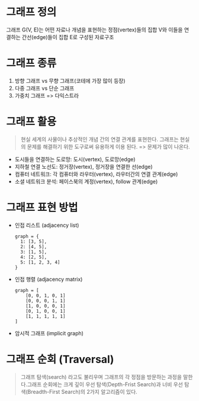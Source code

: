 # 그래프 정의

그래프 G(V, E)는 어떤 자료나 개념을 표현하는 정점(vertex)들의 집합 V와 이들을 연결하는 간선(edge)들이 집합 E로 구성된 자료구조

# 그래프 종류

1. 방향 그래프 vs 무향 그래프(코테에 가장 많이 등장)
2. 다중 그래프 vs 단순 그래프
3. 가중치 그래프 => 다익스트라

# 그래프 활용

> 현실 세계의 사물이나 추상적인 개념 간의 연결 관계를 표현한다.
> 그래프는 현실의 문제를 해결하기 위한 도구로써 유용하게 이용 된다. => 문제가 많이 나온다.

- 도시들을 연결하는 도로망: 도시(vertex), 도로망(edge)
- 지하철 연결 노선도: 정거장(vertex), 정거장을 연결한 선(edge)
- 컴퓨터 네트워크: 각 컴퓨터와 라우터(vertex), 라우터간의 연결 관계(edge)
- 소셜 네트워크 분석: 페이스북의 계정(vertex), follow 관계(edge)

# 그래프 표현 방법

- 인접 리스트 (adjacency list)
  ```
  graph = {
    1: [3, 5],
    2: [4, 5],
    3: [1, 5],
    4: [2, 5],
    5: [1, 2, 3, 4]
  }
  ```
- 인접 행렬 (adjacency matrix)
  ```
  graph = [
      [0, 0, 1, 0, 1]
      [0, 0, 0, 1, 1]
      [1, 0, 0, 0, 1]
      [0, 1, 0, 0, 1]
      [1, 1, 1, 1, 1]
  ]
  ```
- 암시적 그래프 (implicit graph)

# 그래프 순회 (Traversal)

> 그래프 탐색(search) 라고도 불리우며 그래프의 각 정점을 방문하는 과정을 말한다.그래프 순회에는 크게 깊이 우선 탐색(Depth-Frist Search)과 너비 우선 탐색(Breadth-First Search)의 2가지 알고리즘이 있다.
